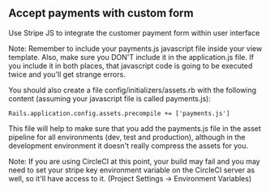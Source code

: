 ## Accept payments with custom form
Use Stripe JS to integrate the customer payment form within user interface

Note: Remember to include your payments.js javascript file inside your view template.
Also, make sure you DON'T include it in the application.js file. If you include it 
in both places, that javascript code is going to be executed twice and you'll get strange errors.

You should also create a file config/initializers/assets.rb with the following content 
(assuming your javascript file is called payments.js):
```
Rails.application.config.assets.precompile += ['payments.js']
```
This file will help to make sure that you add the payments.js file in the asset pipeline for 
all environments (dev, test and production), although in the development environment 
it doesn't really compress the assets for you.

Note: If you are using CircleCI at this point, your build may fail and you may need to 
set your stripe key environment variable on the CircleCI server as well, so it'll have access to it. 
(Project Settings -> Environment Variables)